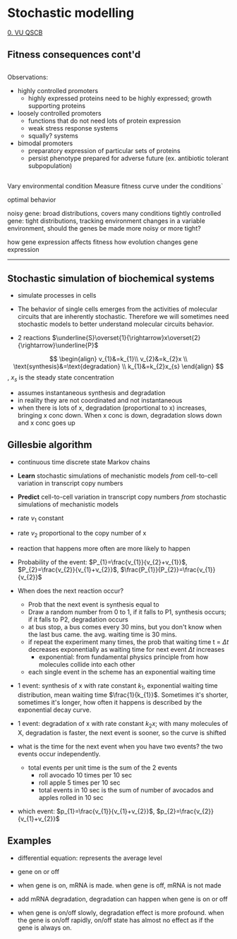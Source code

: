 # Stochastic modelling

[0. VU QSCB](Biology/VU%20Quantitative%20Single%20Cell%20Biology/0.%20VU%20QSCB.md)

## Fitness consequences cont'd


## 

Observations:

- highly controlled promoters
	- highly expressed proteins need to be highly expressed; growth supporting proteins
- loosely controlled promoters
	- functions that do not need lots of protein expression
	- weak stress response systems
	- squally? systems
- bimodal promoters
	- preparatory expression of particular sets of proteins
	- persist phenotype prepared for adverse future (ex. antibiotic tolerant subpopulation)

##

Vary environmental condition
Measure fitness curve under the conditions`

optimal behavior

noisy gene: broad distributions, covers many conditions
tightly controlled gene: tight distributions, tracking environment changes
in a variable environment, should the genes be made more noisy or more tight?

how gene expression affects fitness
how evolution changes gene expression


---

## Stochastic simulation of biochemical systems

- simulate processes in cells
- The behavior of single cells emerges from the activities of molecular circuits that are inherently stochastic. Therefore we will sometimes need stochastic models to better understand molecular circuits behavior.

- 2 reactions $\underline{S}\overset{1}{\rightarrow}x\overset{2}{\rightarrow}\underline{P}$

$$
\begin{align}
v_{1}&=k_{1}\\
v_{2}&=k_{2}x \\
\text{synthesis}&=\text{degradation} \\
k_{1}&=k_{2}x_{s}
\end{align}
$$, $x_{s}$ is the steady state concentration

- assumes instantaneous synthesis and degradation
- in reality they are not coordinated and not instantaneous
- when there is lots of x, degradation (proportional to x) increases, bringing x conc down. When x conc is down, degradation slows down and x conc goes up

## Gillesbie algorithm

- continuous time discrete state Markov chains
- **Learn** stochastic simulations of mechanistic models _from_ cell-to-cell variation in transcript copy numbers
- **Predict** cell-to-cell variation in transcript copy numbers _from_ stochastic simulations of mechanistic models

- rate $v_{1}$ constant
- rate $v_{2}$ proportional to the copy number of x
- reaction that happens more often are more likely to happen
- Probability of the event: $P_{1}=\frac{v_{1}}{v_{2}+v_{1}}$, $P_{2}=\frac{v_{2}}{v_{1}+v_{2}}$, $\frac{P_{1}}{P_{2}}=\frac{v_{1}}{v_{2}}$
- When does the next reaction occur?
	- Prob that the next event is synthesis equal to 
	- Draw a random number from 0 to 1, if it falls to P1, synthesis occurs; if it falls to P2, degradation occurs
	- at bus stop, a bus comes every 30 mins, but you don't know when the last bus came. the avg. waiting time is 30 mins. 
	- if repeat the experiment many times, the prob that waiting time t = $\Delta t$ decreases exponentially as waiting time for next event $\Delta t$ increases
		- exponential: from fundamental physics principle from how molecules collide into each other
	- each single event in the scheme has an exponential waiting time
- 1 event: synthesis of x with rate constant $k_{1}$, exponential waiting time distribution, mean waiting time $\frac{1}{k_{1}}$. Sometimes it's shorter, sometimes it's longer, how often it happens is described by the exponential decay curve.
- 1 event: degradation of x with rate constant $k_{2}x$; with many molecules of X, degradation is faster, the next event is sooner, so the curve is shifted
- what is the time for the next event when you have two events? the two events occur independently.
	- total events per unit time is the sum of the 2 events
		- roll avocado 10 times per 10 sec
		- roll apple 5 times per 10 sec
		- total events in 10 sec is the sum of number of avocados and apples rolled in 10 sec
- which event: $p_{1}=\frac{v_{1}}{v_{1}+v_{2}}$, $p_{2}=\frac{v_{2}}{v_{1}+v_{2}}$

## Examples

- differential equation: represents the average level

- gene on or off
- when gene is on, mRNA is made. when gene is off, mRNA is not made
- add mRNA degradation, degradation can happen when gene is on or off
- when gene is on/off slowly, degradation effect is more profound. when the gene is on/off rapidly, on/off state has almost no effect as if the gene is always on.